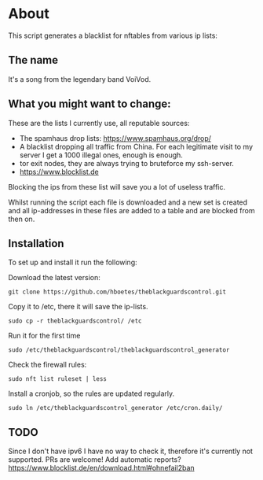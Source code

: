 # About
This script generates a blacklist for nftables from various ip lists:

## The name
It's a song from the legendary band VoiVod.

## What you might want to change:
These are the lists I currently use, all reputable sources:
 - The spamhaus drop lists: https://www.spamhaus.org/drop/
 - A blacklist dropping all traffic from China. For each legitimate visit to my server I get a 1000 illegal ones, enough is enough.
 - tor exit nodes, they are always trying to bruteforce my ssh-server.
 - https://www.blocklist.de

Blocking the ips from these list will save you a lot of useless traffic.

Whilst running the script each file is downloaded and a new set is created and all
ip-addresses in these files are added to a table and are blocked from then on.

## Installation
To set up and install it run the following:

Download the latest version:
```
git clone https://github.com/hboetes/theblackguardscontrol.git
```

Copy it to /etc, there it will save the ip-lists.
```
sudo cp -r theblackguardscontrol/ /etc
```

Run it for the first time
```
sudo /etc/theblackguardscontrol/theblackguardscontrol_generator
```

Check the firewall rules:
```
sudo nft list ruleset | less
```

Install a cronjob, so the rules are updated regularly.
```
sudo ln /etc/theblackguardscontrol_generator /etc/cron.daily/
```

## TODO
Since I don't have ipv6 I have no way to check it, therefore it's currently not supported. PRs are welcome!
Add automatic reports? https://www.blocklist.de/en/download.html#ohnefail2ban
